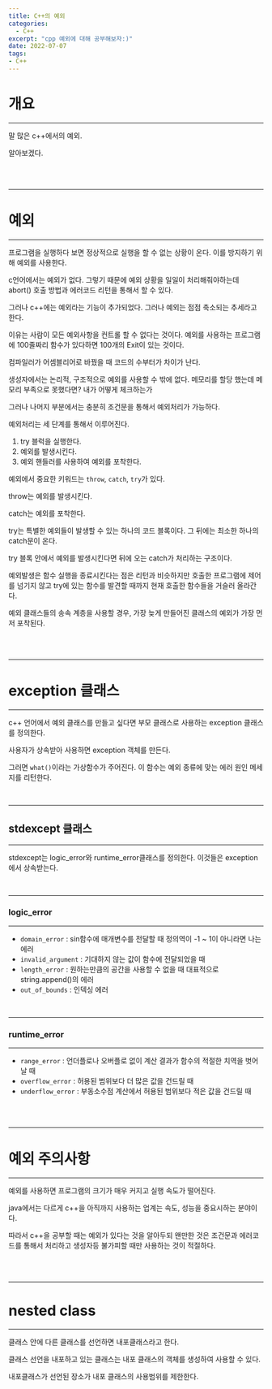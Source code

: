 ```yaml
---
title: C++의 예외
categories:
  - C++
excerpt: "cpp 예외에 대해 공부해보자:)"
date: 2022-07-07
tags:
- C++
---
```



# 개요

---

말 많은 c++에서의 예외.

알아보겠다.



<br />
<br />

---

# 예외

---

프로그램을 실행하다 보면 정상적으로 실행을 할 수 없는 상황이 온다. 이를 방지하기 위해 예외를 사용한다.

c언어에서는 예외가 없다. 그렇기 때문에 예외 상황을 일일이 처리해줘야하는데 abort() 호출 방법과 에러코드 리턴을 통해서 할 수 있다.

그러나 c++에는 예외라는 기능이 추가되었다. 그러나 예외는 점점 축소되는 추세라고 한다.

이유는 사람이 모든 예외사항을 컨트롤 할 수 없다는 것이다. 예외를 사용하는 프로그램에 100줄짜리 함수가 있다하면 100개의 Exit이 있는 것이다.

컴파일러가 어셈블리어로 바꿨을 때 코드의 수부터가 차이가 난다. 

생성자에서는 논리적, 구조적으로 예외를 사용할 수 밖에 없다. 메모리를 할당 했는데 메모리 부족으로 못했다면? 내가 어떻게 체크하는가

그러나 나머지 부분에서는 충분히 조건문을 통해서 예외처리가 가능하다. 

예외처리는 세 단계를 통해서 이루어진다.

1. try 블럭을 실행한다.
2. 예외를 발생시킨다.
3. 예외 핸들러를 사용하여 예외를 포착한다.

예외에서 중요한 키워드는 `throw`, `catch`, `try`가 있다.

throw는 예외를 발생시킨다.

catch는 예외를 포착한다.

try는 특별한 예외들이 발생할 수 있는 하나의 코드 블록이다. 그 뒤에는 최소한 하나의 catch문이 온다.

try 블록 안에서 예외를 발생시킨다면 뒤에 오는 catch가 처리하는 구조이다.

예외발생은 함수 실행을 종료시킨다는 점은 리턴과 비슷하지만 호출한 프로그램에 제어를 넘기지 않고 try에 있는 함수를 발견할 때까지 현재 호출한 함수들을 거슬러 올라간다.

예외 클래스들의 송속 계층을 사용할 경우, 가장 늦게 만들어진 클래스의 예외가 가장 먼저 포착된다.

<br />
<br />

---

# exception 클래스

---

c++ 언어에서 예외 클래스를 만들고 싶다면 부모 클래스로 사용하는 exception 클래스를 정의한다.

사용자가 상속받아 사용하면 exception 객체를 만든다.

그러면 `what()`이라는 가상함수가 주어진다. 이 함수는 예외 종류에 맞는 에러 원인 메세지를 리턴한다.

<br />

---

## stdexcept 클래스

---

stdexcept는 logic_error와 runtime_error클래스를 정의한다. 이것들은 exception에서 상속받는다.

<br />

---

### logic_error

---

* `domain_error` : sin함수에 매개변수를 전달할 때 정의역이 -1 ~ 1이 아니라면 나는 에러
* `invalid_argument` : 기대하지 않는 값이 함수에 전달되었을 때
* `length_error` : 원하는만큼의 공간을 사용할 수 없을 때 대표적으로 string.append()의 에러
* `out_of_bounds` : 인덱싱 에러


<br />

---

### runtime_error

---

* `range_error` : 언더플로나 오버플로 없이 계산 결과가 함수의 적절한 치역을 벗어날 때
* `overflow_error` : 허용된 범위보다 더 많은 값을 건드릴 때
* `underflow_error` : 부동소수점 계산에서 허용된 범위보다 적은 값을 건드릴 때


<br />
<br />

---

# 예외 주의사항

---

예외를 사용하면 프로그램의 크기가 매우 커지고 실행 속도가 떨어진다. 

java에서는 다르게 c++을 아직까지 사용하는 업계는 속도, 성능을 중요시하는 분야이다.

따라서 c++을 공부할 때는 예외가 있다는 것을 알아두되 왠만한 것은 조건문과 에러코드를 통해서 처리하고 생성자등 불가피할 때만 사용하는 것이 적절하다.

<br />
<br />

---

# nested class

---

클래스 안에 다른 클래스를 선언하면 내포클래스라고 한다.

클래스 선언을 내포하고 있는 클래스는 내포 클래스의 객체를 생성하여 사용할 수 있다.

내포클래스가 선언된 장소가 내포 클래스의 사용범위를 제한한다.

